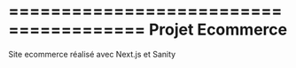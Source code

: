 =======================================
            Projet Ecommerce
=======================================

Site ecommerce réalisé avec Next.js et Sanity